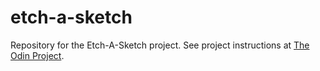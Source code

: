 # etch-a-sketch

Repository for the Etch-A-Sketch project. See project instructions at [The Odin Project](https://www.theodinproject.com/lessons/etch-a-sketch-project).
